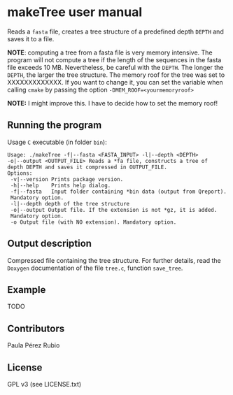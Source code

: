 # makeTree user manual

Reads a `fasta` file, creates a tree structure of a predefined 
depth `DEPTH` and saves it to a file. 

**NOTE**: computing a tree from a fasta file is very memory 
intensive. The program will not compute a tree if the length of the 
sequences in the fasta file exceeds 10 MB. Nevertheless, be 
careful with the `DEPTH`. The longer the `DEPTH`, the larger the tree
structure. The memory roof for the tree was set to XXXXXXXXXXXXX. 
If you want to change it, you can set the variable when calling 
`cmake` by passing the option `-DMEM_ROOF=<yourmemoryroof>`

**NOTE:** I might improve this. I have to decide how to set the 
memory roof!

## Running the program

Usage `C` executable (in folder `bin`): 

```
Usage: ./makeTree -f|--fasta <FASTA_INPUT> -l|--depth <DEPTH> 
-o|--output <OUTPUT_FILE> Reads a *fa file, constructs a tree of 
depth DEPTH and saves it compressed in OUTPUT_FILE.
Options: 
 -v|--version Prints package version.
 -h|--help    Prints help dialog.
 -f|--fasta   Input folder containing *bin data (output from Qreport).
 Mandatory option.
 -l|--depth depth of the tree structure
 -o|--output Output file. If the extension is not *gz, it is added. 
 Mandatory option.
 -o Output file (with NO extension). Mandatory option.
```


## Output description

Compressed file containing the tree structure. For further details,
read the `Doxygen` documentation of the file `tree.c`, function `save_tree`.

## Example 
 
TODO

## Contributors

Paula Pérez Rubio 

## License

GPL v3 (see LICENSE.txt)
